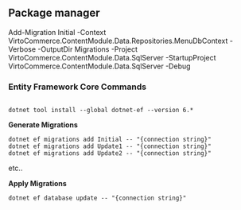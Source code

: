 
## Package manager 
Add-Migration Initial -Context VirtoCommerce.ContentModule.Data.Repositories.MenuDbContext  -Verbose -OutputDir Migrations -Project VirtoCommerce.ContentModule.Data.SqlServer -StartupProject VirtoCommerce.ContentModule.Data.SqlServer  -Debug



### Entity Framework Core Commands
```

dotnet tool install --global dotnet-ef --version 6.*
```

**Generate Migrations**

```
dotnet ef migrations add Initial -- "{connection string}"
dotnet ef migrations add Update1 -- "{connection string}"
dotnet ef migrations add Update2 -- "{connection string}"
```

etc..

**Apply Migrations**

`dotnet ef database update -- "{connection string}"`
